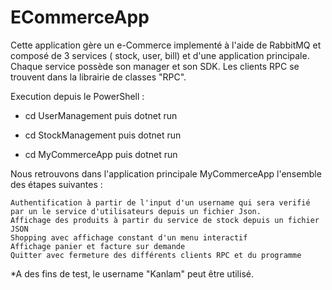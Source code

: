 # ECommerceApp

Cette application gère un e-Commerce implementé à l'aide de RabbitMQ et composé de 3 services ( stock, user, bill) et d'une application principale. Chaque service possède son manager et son SDK.
Les clients RPC se trouvent dans la librairie de classes "RPC". 

Execution depuis le PowerShell : 

- cd UserManagement 
	puis dotnet run

- cd StockManagement
	puis dotnet run

- cd MyCommerceApp
	puis dotnet run

	
Nous retrouvons dans l'application principale MyCommerceApp l'ensemble des étapes suivantes : 

	Authentification à partir de l'input d'un username qui sera verifié par un le service d'utilisateurs depuis un fichier Json.
	Affichage des produits à partir du service de stock depuis un fichier JSON
	Shopping avec affichage constant d'un menu interactif
	Affichage panier et facture sur demande
	Quitter avec fermeture des différents clients RPC et du programme
	
*A des fins de test, le username "Kanlam" peut être utilisé.
	
